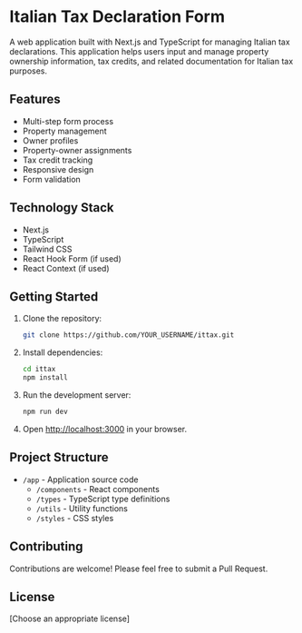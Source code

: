 # Italian Tax Declaration Form

A web application built with Next.js and TypeScript for managing Italian tax declarations. This application helps users input and manage property ownership information, tax credits, and related documentation for Italian tax purposes.

## Features

- Multi-step form process
- Property management
- Owner profiles
- Property-owner assignments
- Tax credit tracking
- Responsive design
- Form validation

## Technology Stack

- Next.js
- TypeScript
- Tailwind CSS
- React Hook Form (if used)
- React Context (if used)

## Getting Started

1. Clone the repository:
   ```bash
   git clone https://github.com/YOUR_USERNAME/ittax.git
   ```

2. Install dependencies:
   ```bash
   cd ittax
   npm install
   ```

3. Run the development server:
   ```bash
   npm run dev
   ```

4. Open [http://localhost:3000](http://localhost:3000) in your browser.

## Project Structure

- `/app` - Application source code
  - `/components` - React components
  - `/types` - TypeScript type definitions
  - `/utils` - Utility functions
  - `/styles` - CSS styles

## Contributing

Contributions are welcome! Please feel free to submit a Pull Request.

## License

[Choose an appropriate license] 